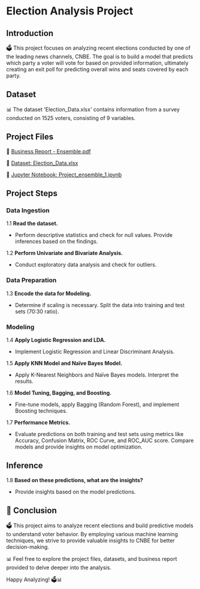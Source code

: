 # Election Analysis Project

## Introduction

🗳️ This project focuses on analyzing recent elections conducted by one of the leading news channels, CNBE. The goal is to build a model that predicts which party a voter will vote for based on provided information, ultimately creating an exit poll for predicting overall wins and seats covered by each party.

## Dataset

📊 The dataset 'Election_Data.xlsx' contains information from a survey conducted on 1525 voters, consisting of 9 variables.

## Project Files

📁 [Business Report - Ensemble.pdf](Business+Report_ensemble1.pdf)

📁 [Dataset: Election_Data.xlsx](Election_Data.xlsx)

📁 [Jupyter Notebook: Project_ensemble_1.ipynb](Project_ensemble_1.ipynb)

## Project Steps

### Data Ingestion

1.1 **Read the dataset.**
   - Perform descriptive statistics and check for null values. Provide inferences based on the findings.

1.2 **Perform Univariate and Bivariate Analysis.**
   - Conduct exploratory data analysis and check for outliers.

### Data Preparation

1.3 **Encode the data for Modeling.**
   - Determine if scaling is necessary. Split the data into training and test sets (70:30 ratio).

### Modeling

1.4 **Apply Logistic Regression and LDA.**
   - Implement Logistic Regression and Linear Discriminant Analysis.

1.5 **Apply KNN Model and Naïve Bayes Model.**
   - Apply K-Nearest Neighbors and Naïve Bayes models. Interpret the results.

1.6 **Model Tuning, Bagging, and Boosting.**
   - Fine-tune models, apply Bagging (Random Forest), and implement Boosting techniques.

1.7 **Performance Metrics.**
   - Evaluate predictions on both training and test sets using metrics like Accuracy, Confusion Matrix, ROC Curve, and ROC_AUC score. Compare models and provide insights on model optimization.

## Inference

1.8 **Based on these predictions, what are the insights?**
   - Provide insights based on the model predictions.

## 🚀 Conclusion

🗳️ This project aims to analyze recent elections and build predictive models to understand voter behavior. By employing various machine learning techniques, we strive to provide valuable insights to CNBE for better decision-making.

📊 Feel free to explore the project files, datasets, and business report provided to delve deeper into the analysis.

Happy Analyzing! 🗳️📊
